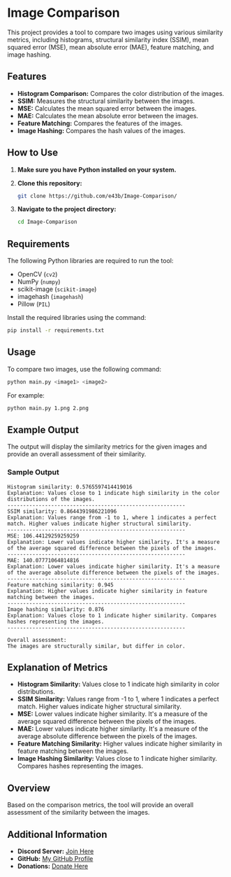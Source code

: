 # Image Comparison

This project provides a tool to compare two images using various similarity metrics, including histograms, structural similarity index (SSIM), mean squared error (MSE), mean absolute error (MAE), feature matching, and image hashing.

## Features

- **Histogram Comparison:** Compares the color distribution of the images.
- **SSIM:** Measures the structural similarity between the images.
- **MSE:** Calculates the mean squared error between the images.
- **MAE:** Calculates the mean absolute error between the images.
- **Feature Matching:** Compares the features of the images.
- **Image Hashing:** Compares the hash values of the images.

## How to Use

1. **Make sure you have Python installed on your system.**
2. **Clone this repository:**

    ```sh
    git clone https://github.com/e43b/Image-Comparison/
    ```

3. **Navigate to the project directory:**

    ```sh
    cd Image-Comparison
    ```

## Requirements

The following Python libraries are required to run the tool:

- OpenCV (`cv2`)
- NumPy (`numpy`)
- scikit-image (`scikit-image`)
- imagehash (`imagehash`)
- Pillow (`PIL`)

Install the required libraries using the command:

```bash
pip install -r requirements.txt
```

## Usage

To compare two images, use the following command:

```bash
python main.py <image1> <image2>
```

For example:

```bash
python main.py 1.png 2.png
```

## Example Output

The output will display the similarity metrics for the given images and provide an overall assessment of their similarity.

### Sample Output

```
Histogram similarity: 0.5765597414419016
Explanation: Values close to 1 indicate high similarity in the color distributions of the images.
---------------------------------------------------------
SSIM similarity: 0.8644391986221096
Explanation: Values range from -1 to 1, where 1 indicates a perfect match. Higher values indicate higher structural similarity.
---------------------------------------------------------
MSE: 106.44129259259259
Explanation: Lower values indicate higher similarity. It's a measure of the average squared difference between the pixels of the images.
---------------------------------------------------------
MAE: 140.07771064814816
Explanation: Lower values indicate higher similarity. It's a measure of the average absolute difference between the pixels of the images.
---------------------------------------------------------
Feature matching similarity: 0.945
Explanation: Higher values indicate higher similarity in feature matching between the images.
---------------------------------------------------------
Image hashing similarity: 0.876
Explanation: Values close to 1 indicate higher similarity. Compares hashes representing the images.
---------------------------------------------------------

Overall assessment:
The images are structurally similar, but differ in color.
```

## Explanation of Metrics

- **Histogram Similarity:** Values close to 1 indicate high similarity in color distributions.
- **SSIM Similarity:** Values range from -1 to 1, where 1 indicates a perfect match. Higher values indicate higher structural similarity.
- **MSE:** Lower values indicate higher similarity. It's a measure of the average squared difference between the pixels of the images.
- **MAE:** Lower values indicate higher similarity. It's a measure of the average absolute difference between the pixels of the images.
- **Feature Matching Similarity:** Higher values indicate higher similarity in feature matching between the images.
- **Image Hashing Similarity:** Values close to 1 indicate higher similarity. Compares hashes representing the images.

## Overview

Based on the comparison metrics, the tool will provide an overall assessment of the similarity between the images.

## Additional Information

- **Discord Server:** [Join Here](https://discord.gg/bEyHhmbRVw)
- **GitHub:** [My GitHub Profile](https://github.com/e43b)
- **Donations:** [Donate Here](https://oxapay.com/donate/40874860)
